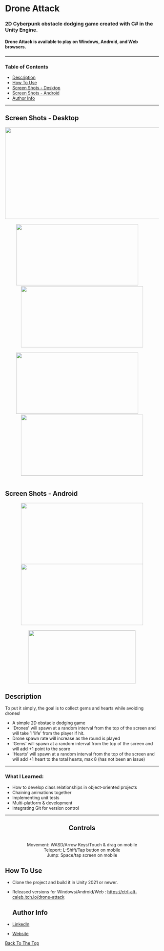 # Drone Attack

<h3 align='left'>
  2D Cyberpunk obstacle dodging game created with C# in the Unity Engine.
  <br><h4 align='left'>Drone Attack is available to play on Windows, Android, and Web browsers.<h4>
<h3>
  
###
---
  ### Table of Contents

- [Description](#description)
- [How To Use](#how-to-use)
- [Screen Shots - Desktop](#screen-shots---desktop)
- [Screen Shots - Android](#screen-shots---android)
- [Author Info](#author-info)
  

---

 ## Screen Shots - Desktop



<div class='container'align='center'>
  <img src="https://github.com/ctrl-alt-caleb/DroneAttack/blob/master/DA_Desktop.gif" width="600" height="300"><br><br>
</div>
  
<div class='container' align='center'>
  <img src="https://github.com/ctrl-alt-caleb/DroneAttack/blob/master/DA_Desktop2.PNG" width="400" height="200">&nbsp;&nbsp;&nbsp;&nbsp;&nbsp;&nbsp;&nbsp;&nbsp;
  <img src="https://github.com/ctrl-alt-caleb/DroneAttack/blob/master/DA_Desktop1.PNG" width="400" height="200"><br><br>
  <img src="https://github.com/ctrl-alt-caleb/DroneAttack/blob/master/DA_Desktop3.PNG" width="400" height="200">&nbsp;&nbsp;&nbsp;&nbsp;&nbsp;&nbsp;&nbsp;&nbsp;
  <img src="https://github.com/ctrl-alt-caleb/DroneAttack/blob/master/DA_Desktop4.PNG" width="400" height="200"><br><br>
</div>


  
 <h2>
  Screen Shots - Android
 </h2>

<div class='container'align='center'>
  <img src="https://github.com/ctrl-alt-caleb/DroneAttack/blob/master/DAScreenshot1.png" width="400" height="200">
  <img src="https://github.com/ctrl-alt-caleb/DroneAttack/blob/master/DAScreenshot2.png" width="400" height="200">
</div>

<div class='container'align='center'>
  <br><img src="https://github.com/ctrl-alt-caleb/DroneAttack/blob/master/DroneAttackAndroid.gif" width="350" height="175"><br>
</div>
  

## Description
  
  To put it simply, the goal is to collect gems and hearts while avoiding drones!<br>
  
  - A simple 2D obstacle dodging game
  - 'Drones' will spawn at a random interval from the top of the screen and will take 1 'life' from the player if hit.
  - Drone spawn rate will increase as the round is played
  - 'Gems' will spawn at a random interval from the top of the screen and will add +1 point to the score
  - 'Hearts' will spawn at a random interval from the top of the screen and will add +1 heart to the total hearts, max 8 (has not been an issue)
  ---
### What I Learned:
- How to develop class relationships in object-oriented projects
- Chaining animations together 
- Implementing unit tests 
- Multi-platform & development
- Integrating Git for version control
---
  
  <div align='center'>
    <h2>Controls</h2><br>
    Movement: WASD/Arrow Keys/Touch & drag on mobile<br>
    Teleport: L-Shift/Tap button on mobile<br>
    Jump: Space/tap screen on mobile<br>
  </div>
  
  
## How To Use

- Clone the project and build it in Unity 2021 or newer.
- Released versions for Windows/Android/Web : https://ctrl-alt-caleb.itch.io/drone-attack


  ## Author Info

- [LinkedIn](https://linkedin.com/in/calebhebert)
- [Website](https://calebhebert.com)<br>


[Back To The Top](#Drone-Attack)



